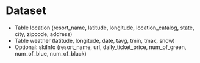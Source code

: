 <h1> Dataset </h1>

* Table location (resort_name, latitude, longitude, location_catalog, state, city, zipcode, address)
* Table weather (latitude, longitude, date, tavg, tmin, tmax, snow)
* Optional: skiInfo (resort_name, url, daily_ticket_price, num_of_green, num_of_blue, num_of_black)
